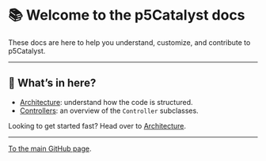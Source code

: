 # 📚 Welcome to the p5Catalyst docs

These docs are here to help you understand, customize, and contribute to p5Catalyst.

---

## 👀 What’s in here?
- [Architecture](./architecture): understand how the code is structured.
- [Controllers](./controllers): an overview of the `Controller` subclasses.

Looking to get started fast? Head over to [Architecture](./architecture).

---

[To the main GitHub page](https://github.com/multitude-amsterdam/p5Catalyst).
